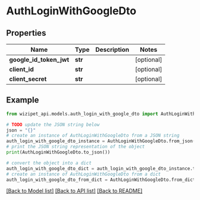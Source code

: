 # AuthLoginWithGoogleDto


## Properties

Name | Type | Description | Notes
------------ | ------------- | ------------- | -------------
**google_id_token_jwt** | **str** |  | [optional] 
**client_id** | **str** |  | [optional] 
**client_secret** | **str** |  | [optional] 

## Example

```python
from wizipet_api.models.auth_login_with_google_dto import AuthLoginWithGoogleDto

# TODO update the JSON string below
json = "{}"
# create an instance of AuthLoginWithGoogleDto from a JSON string
auth_login_with_google_dto_instance = AuthLoginWithGoogleDto.from_json(json)
# print the JSON string representation of the object
print(AuthLoginWithGoogleDto.to_json())

# convert the object into a dict
auth_login_with_google_dto_dict = auth_login_with_google_dto_instance.to_dict()
# create an instance of AuthLoginWithGoogleDto from a dict
auth_login_with_google_dto_from_dict = AuthLoginWithGoogleDto.from_dict(auth_login_with_google_dto_dict)
```
[[Back to Model list]](../README.md#documentation-for-models) [[Back to API list]](../README.md#documentation-for-api-endpoints) [[Back to README]](../README.md)


